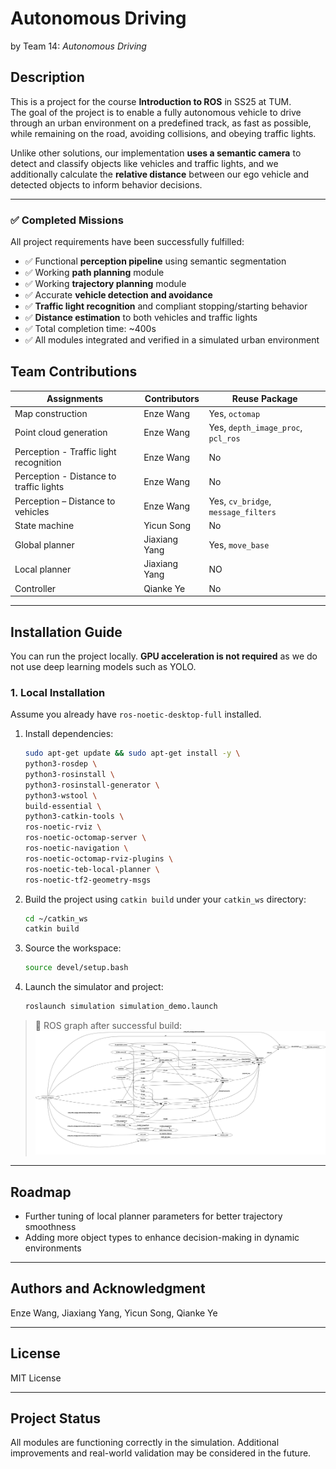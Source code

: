 # Autonomous Driving  
by Team 14: *Autonomous Driving*

## Description  
This is a project for the course **Introduction to ROS** in SS25 at TUM.  
The goal of the project is to enable a fully autonomous vehicle to drive through an urban environment on a predefined track, as fast as possible, while remaining on the road, avoiding collisions, and obeying traffic lights.

Unlike other solutions, our implementation **uses a semantic camera** to detect and classify objects like vehicles and traffic lights, and we additionally calculate the **relative distance** between our ego vehicle and detected objects to inform behavior decisions.

---

### ✅ Completed Missions  
All project requirements have been successfully fulfilled:

- ✅ Functional **perception pipeline** using semantic segmentation  
- ✅ Working **path planning** module  
- ✅ Working **trajectory planning** module  
- ✅ Accurate **vehicle detection and avoidance**  
- ✅ **Traffic light recognition** and compliant stopping/starting behavior  
- ✅ **Distance estimation** to both vehicles and traffic lights  
- ✅ Total completion time: ~400s  
- ✅ All modules integrated and verified in a simulated urban environment

## Team Contributions

| Assignments                           | Contributors     | Reuse Package            |
|---------------------------------------|------------------|--------------------------|
| Map construction                      | Enze Wang           | Yes, `octomap` |
| Point cloud generation                | Enze Wang           | Yes, `depth_image_proc`, `pcl_ros`           |
| Perception - Traffic light recognition| Enze Wang          | No          |
| Perception - Distance to traffic lights | Enze Wang        | No                       |
| Perception – Distance to vehicles        | Enze Wang    | Yes, `cv_bridge`, `message_filters`       |
| State machine                         | Yicun Song          | No                       |
| Global planner                        | Jiaxiang Yang           | Yes, `move_base`         |
| Local planner                         | Jiaxiang Yang    | NO   |
| Controller                            | Qianke Ye    | No                       |


---

## Installation Guide  

You can run the project locally. **GPU acceleration is not required** as we do not use deep learning models such as YOLO.

### 1. Local Installation  
Assume you already have `ros-noetic-desktop-full` installed.

1. Install dependencies:
   ```bash
   sudo apt-get update && sudo apt-get install -y \
   python3-rosdep \
   python3-rosinstall \
   python3-rosinstall-generator \
   python3-wstool \
   build-essential \
   python3-catkin-tools \
   ros-noetic-rviz \
   ros-noetic-octomap-server \
   ros-noetic-navigation \
   ros-noetic-octomap-rviz-plugins \
   ros-noetic-teb-local-planner \
   ros-noetic-tf2-geometry-msgs
2. Build the project using `catkin build` under your `catkin_ws` directory:

   ```bash
   cd ~/catkin_ws
   catkin build
   ```

3. Source the workspace:

   ```bash
   source devel/setup.bash
   ```

4. Launch the simulator and project:

   ```bash
   roslaunch simulation simulation_demo.launch
   ```

> 📌 ROS graph after successful build:
> ![rqtgraph](rqtgraph.png)


<!-- ## Support

For further questions, feel free to contact us at: **jiaxiang.yang@tum.de** -->

---

## Roadmap

* Further tuning of local planner parameters for better trajectory smoothness
* Adding more object types to enhance decision-making in dynamic environments

---

## Authors and Acknowledgment

Enze Wang, Jiaxiang Yang, Yicun Song, Qianke Ye

---

## License

MIT License

---

## Project Status

All modules are functioning correctly in the simulation. Additional improvements and real-world validation may be considered in the future.
